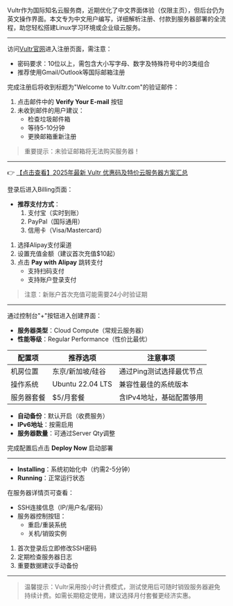 
Vultr作为国际知名云服务商，近期优化了中文界面体验（仅限主页），但后台仍为英文操作界面。本文专为中文用户编写，详细解析注册、付款到服务器部署的全流程，助您轻松搭建Linux学习环境或企业级云服务。

---


访问[Vultr官网](https://bit.ly/VuLtr)进入注册页面，需注意：
- 密码要求：10位以上，需包含大小写字母、数字及特殊符号中的3类组合
- 推荐使用Gmail/Outlook等国际邮箱注册

完成注册后将收到标题为"Welcome to Vultr.com"的验证邮件：
1. 点击邮件中的 **Verify Your E-mail** 按钮
2. 未收到邮件的用户建议：
   - 检查垃圾邮件箱
   - 等待5-10分钟
   - 更换邮箱重新注册

> 重要提示：未验证邮箱将无法购买服务器！

---

👉 [【点击查看】2025年最新 Vultr 优惠码及特价云服务器方案汇总](https://bit.ly/VuLtr)

登录后进入Billing页面：
- **推荐支付方式**：
  1. 支付宝（实时到账）
  2. PayPal（国际通用）
  3. 信用卡（Visa/Mastercard）

1. 选择Alipay支付渠道
2. 设置充值金额（建议首次充值$10起）
3. 点击 **Pay with Alipay** 跳转支付
   - 支持扫码支付
   - 支持账户登录支付

> 注意：新账户首次充值可能需要24小时验证期

---


通过控制台"+"按钮进入创建界面：
- **服务器类型**：Cloud Compute（常规云服务器）
- **性能等级**：Regular Performance（性价比最优）

| 配置项       | 推荐选项                | 注意事项                  |
|--------------|-------------------------|---------------------------|
| 机房位置     | 东京/新加坡/硅谷       | 通过Ping测试选择最优节点  |
| 操作系统     | Ubuntu 22.04 LTS        | 兼容性最佳的系统版本      |
| 服务器套餐   | $5/月套餐               | 含IPv4地址，基础配置够用  |

- **自动备份**：默认开启（收费服务）
- **IPv6地址**：按需启用
- **服务器数量**：可通过Server Qty调整

完成配置后点击 **Deploy Now** 启动部署

---


- **Installing**：系统初始化中（约需2-5分钟）
- **Running**：正常运行状态

在服务器详情页可查看：
- SSH连接信息（IP/用户名/密码）
- 服务器控制按钮：
  - 重启/重装系统
  - 关机/销毁实例

1. 首次登录后立即修改SSH密码
2. 定期检查服务器日志
3. 重要数据建议手动备份

---

> 温馨提示：Vultr采用按小时计费模式，测试使用后可随时销毁服务器避免持续计费。如需长期稳定使用，建议选择月付套餐更经济实惠。
